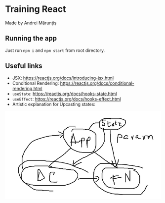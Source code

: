 # Training React

Made by Andrei Mărunțiș

## Running the app

Just run `npm i` and `npm start` from root directory.

## Useful links

- JSX: https://reactjs.org/docs/introducing-jsx.html
- Conditional Rendering: https://reactjs.org/docs/conditional-rendering.html
- `useState`: https://reactjs.org/docs/hooks-state.html
- `useEffect`: https://reactjs.org/docs/hooks-effect.html
- Artistic explanation for Upcasting states:

![Upcasting](./public/Upcasting.png)